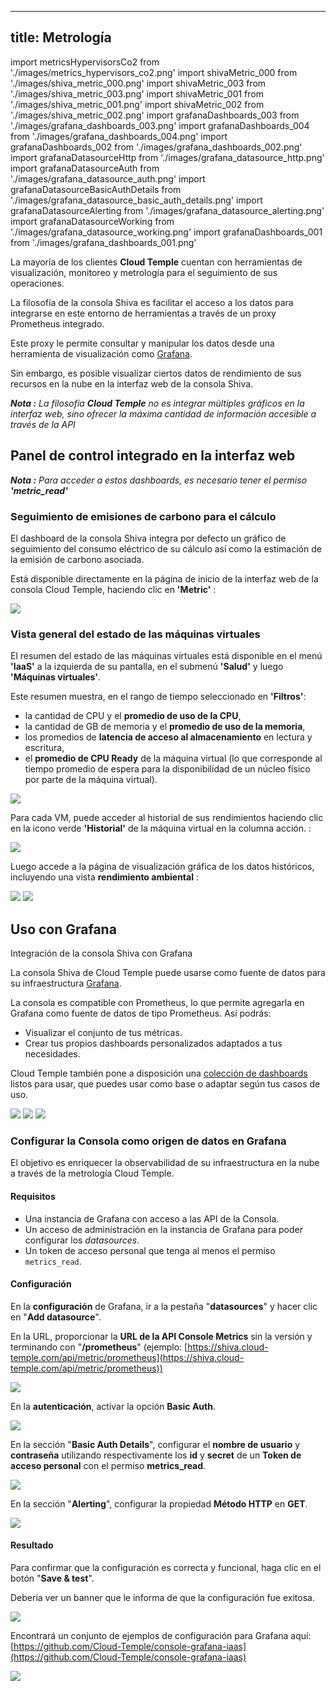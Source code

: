 

---
title: Metrología
---
import metricsHypervisorsCo2 from './images/metrics_hypervisors_co2.png'
import shivaMetric_000 from './images/shiva_metric_000.png'
import shivaMetric_003 from './images/shiva_metric_003.png'
import shivaMetric_001 from './images/shiva_metric_001.png'
import shivaMetric_002 from './images/shiva_metric_002.png'
import grafanaDashboards_003 from './images/grafana_dashboards_003.png'
import grafanaDashboards_004 from './images/grafana_dashboards_004.png'
import grafanaDashboards_002 from './images/grafana_dashboards_002.png'
import grafanaDatasourceHttp from './images/grafana_datasource_http.png'
import grafanaDatasourceAuth from './images/grafana_datasource_auth.png'
import grafanaDatasourceBasicAuthDetails from './images/grafana_datasource_basic_auth_details.png'
import grafanaDatasourceAlerting from './images/grafana_datasource_alerting.png'
import grafanaDatasourceWorking from './images/grafana_datasource_working.png'
import grafanaDashboards_001 from './images/grafana_dashboards_001.png'

La mayoría de los clientes **Cloud Temple** cuentan con herramientas de visualización, monitoreo y metrología para el seguimiento de sus operaciones.

La filosofía de la consola Shiva es facilitar el acceso a los datos para integrarse en este entorno de herramientas a través de un proxy Prometheus integrado.

Este proxy le permite consultar y manipular los datos desde una herramienta de visualización como [Grafana](https://grafana.com).

Sin embargo, es posible visualizar ciertos datos de rendimiento de sus recursos en la nube en la interfaz web de la consola Shiva.

*__Nota :__ La filosofía __Cloud Temple__ no es integrar múltiples gráficos en la interfaz web, sino ofrecer la máxima cantidad de información accesible a través de la API*



## Panel de control integrado en la interfaz web

*__Nota :__ Para acceder a estos dashboards, es necesario tener el permiso __'metric_read'__*



### Seguimiento de emisiones de carbono para el cálculo

El dashboard de la consola Shiva integra por defecto un gráfico de seguimiento del consumo eléctrico de su cálculo así como la estimación de la emisión de carbono asociada.

Está disponible directamente en la página de inicio de la interfaz web de la consola Cloud Temple, haciendo clic en __'Metric'__ :

<img src={metricsHypervisorsCo2} />



### Vista general del estado de las máquinas virtuales

El resumen del estado de las máquinas virtuales está disponible en el menú __'IaaS'__ a la izquierda de su pantalla, en el submenú __'Salud'__ y luego __'Máquinas virtuales'__.

Este resumen muestra, en el rango de tiempo seleccionado en __'Filtros'__:

- la cantidad de CPU y el __promedio de uso de la CPU__,
- la cantidad de GB de memoria y el __promedio de uso de la memoria__,
- los promedios de __latencia de acceso al almacenamiento__ en lectura y escritura,
- el __promedio de CPU Ready__ de la máquina virtual (lo que corresponde al tiempo promedio de espera para la disponibilidad de un núcleo físico por parte de la máquina virtual).

<img src={shivaMetric_000} />

Para cada VM, puede acceder al historial de sus rendimientos haciendo clic en la icono verde __'Historial'__ de la máquina virtual en la columna acción. :

<img src={shivaMetric_003} />

Luego accede a la página de visualización gráfica de los datos históricos, incluyendo una vista __rendimiento ambiental__ :

<img src={shivaMetric_001} />

<img src={shivaMetric_002} />



## Uso con __Grafana__

Integración de la consola Shiva con Grafana

La consola Shiva de Cloud Temple puede usarse como fuente de datos para su infraestructura [Grafana](https://grafana.com/).

La consola es compatible con Prometheus, lo que permite agregarla en Grafana como fuente de datos de tipo Prometheus. Así podrás:

- Visualizar el conjunto de tus métricas.
- Crear tus propios dashboards personalizados adaptados a tus necesidades.

Cloud Temple también pone a disposición una [colección de dashboards](https://github.com/Cloud-Temple/console-grafana-iaas) listos para usar, que puedes usar como base o adaptar según tus casos de uso.

<img src={grafanaDashboards_003} />

<img src={grafanaDashboards_004} />

<img src={grafanaDashboards_002} />



### Configurar la Consola como origen de datos en Grafana

El objetivo es enriquecer la observabilidad de su infraestructura en la nube a través de la metrología Cloud Temple.



#### Requisitos

- Una instancia de Grafana con acceso a las API de la Consola.
- Un acceso de administración en la instancia de Grafana para poder configurar los *datasources*.
- Un token de acceso personal que tenga al menos el permiso `metrics_read`.



#### Configuración

En la __configuración__ de Grafana, ir a la pestaña "__datasources__" y hacer clic en "__Add datasource__".

En la URL, proporcionar la __URL de la API Console Metrics__ sin la versión y terminando con "__/prometheus__"
(ejemplo: [https://shiva.cloud-temple.com/api/metric/prometheus](https://shiva.cloud-temple.com/api/metric/prometheus))

<img src={grafanaDatasourceHttp} />

En la __autenticación__, activar la opción __Basic Auth__.

<img src={grafanaDatasourceAuth} />

En la sección "__Basic Auth Details__", configurar el __nombre de usuario__ y __contraseña__ utilizando respectivamente los __id__ y __secret__ de un __Token de acceso personal__ con el permiso __metrics_read__.

<img src={grafanaDatasourceBasicAuthDetails} />

En la sección "__Alerting__", configurar la propiedad __Método HTTP__ en __GET__.

<img src={grafanaDatasourceAlerting} />



#### Resultado

Para confirmar que la configuración es correcta y funcional, haga clic en el botón "__Save & test__".

Debería ver un banner que le informa de que la configuración fue exitosa.

<img src={grafanaDatasourceWorking} />

Encontrará un conjunto de ejemplos de configuración para Grafana aquí: [https://github.com/Cloud-Temple/console-grafana-iaas](https://github.com/Cloud-Temple/console-grafana-iaas)

<img src={grafanaDashboards_001} />